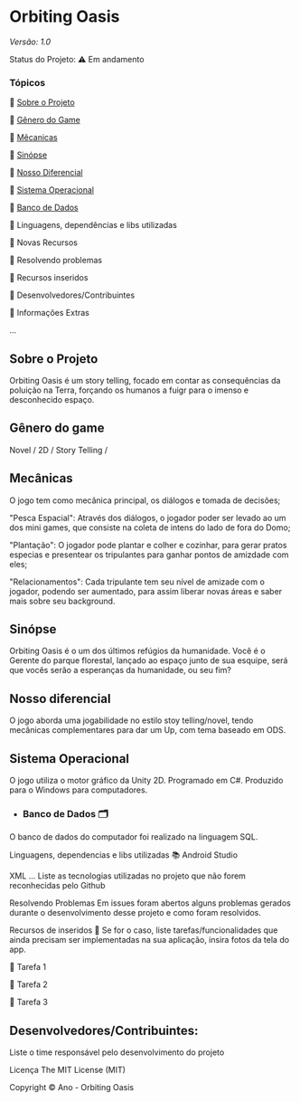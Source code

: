 # Orbiting Oasis


*Versão: 1.0*


Status do Projeto: ⚠️ Em andamento


### Tópicos


🔹 [Sobre o Projeto](https://github.com/GatoEstunado/Orbiting-Oasis#sobre-o-projeto)

🔹 [Gênero do Game](https://github.com/GatoEstunado/Orbiting-Oasis#gênero-do-game)

🔹 [Mêcanicas](https://github.com/GatoEstunado/Orbiting-Oasis#mec%C3%A2nicas)

🔹 [Sinópse](https://github.com/GatoEstunado/Orbiting-Oasis#sinópse)

🔹 [Nosso Diferencial](https://github.com/GatoEstunado/Orbiting-Oasis#nosso-diferencial)

🔹 [Sistema Operacional](https://github.com/GatoEstunado/Orbiting-Oasis#sistema-operacional)

🔹 [Banco de Dados](https://github.com/GatoEstunado/Orbiting-Oasis#banco-de-dados)

🔹 Linguagens, dependências e libs utilizadas

🔹 Novas Recursos

🔹 Resolvendo problemas

🔹 Recursos inseridos

🔹 Desenvolvedores/Contribuintes

🔹 Informações Extras

...


## Sobre o Projeto
Orbiting Oasis é um story telling, focado em contar as consequências da poluição na Terra, forçando os humanos a fuigr para o imenso e desconhecido espaço. 


## Gênero do game
Novel / 2D / Story Telling / 



## Mecânicas
O jogo tem como mecânica principal, os diálogos e tomada de decisões;

"Pesca Espacial": Através dos diálogos, o jogador poder ser levado ao um dos mini games, que consiste na coleta de intens do lado de fora do Domo;

"Plantação": O jogador pode plantar e colher e cozinhar, para gerar pratos especias e presentear os tripulantes para ganhar pontos de amizdade com eles;

"Relacionamentos": Cada tripulante tem seu nível de amizade com o jogador, podendo ser aumentado, para assim liberar novas áreas e saber mais sobre seu background.



## Sinópse
Orbiting Oasis é o um dos últimos refúgios da humanidade. Você é o Gerente do parque florestal, lançado ao espaço junto de sua esquipe, será que vocês serão a esperanças da humanidade, ou seu fim? 


## Nosso diferencial
O jogo aborda uma jogabilidade no estilo stoy telling/novel, tendo mecânicas complementares para dar um Up, com tema baseado em ODS.


## Sistema Operacional
O jogo utiliza o motor gráfico da Unity 2D.
Programado em C#.
Produzido para o Windows para computadores.

* ### Banco de Dados 🗂️
O banco de dados do computador foi realizado na linguagem SQL.

Linguagens, dependencias e libs utilizadas 📚
Android Studio

XML ... Liste as tecnologias utilizadas no projeto que não forem reconhecidas pelo Github

Resolvendo Problemas
Em issues foram abertos alguns problemas gerados durante o desenvolvimento desse projeto e como foram resolvidos.

Recursos de inseridos 🧰
Se for o caso, liste tarefas/funcionalidades que ainda precisam ser implementadas na sua aplicação, insira fotos da tela do app.

📝 Tarefa 1

📝 Tarefa 2

📝 Tarefa 3

## Desenvolvedores/Contribuintes:
Liste o time responsável pelo desenvolvimento do projeto

Licença
The MIT License (MIT)

Copyright ©️ Ano - Orbiting Oasis
